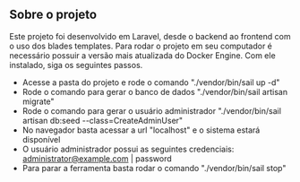 ## Sobre o projeto

Este projeto foi desenvolvido em Laravel, desde o backend ao frontend com o uso dos blades templates. Para rodar o projeto em seu computador é necessário possuir a versão mais atualizada do Docker Engine. Com ele instalado, siga os seguintes passos.

- Acesse a pasta do projeto e rode o comando "./vendor/bin/sail up -d"
- Rode o comando para gerar o banco de dados "./vendor/bin/sail artisan migrate"
- Rode o comando para gerar o usuário administrador "./vendor/bin/sail artisan db:seed --class=CreateAdminUser"
- No navegador basta acessar a url "localhost" e o sistema estará disponível
- O usuário administrador possui as seguintes credenciais: administrator@example.com | password
- Para parar a ferramenta basta rodar o comando "./vendor/bin/sail stop"
